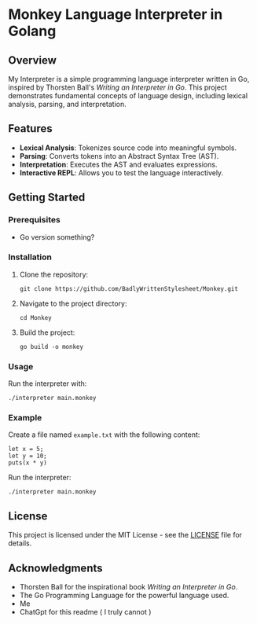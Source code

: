 # Monkey Language Interpreter in Golang
## Overview

My Interpreter is a simple programming language interpreter written in Go, inspired by Thorsten Ball's *Writing an Interpreter in Go*. This project demonstrates fundamental concepts of language design, including lexical analysis, parsing, and interpretation.

## Features

- **Lexical Analysis**: Tokenizes source code into meaningful symbols.
- **Parsing**: Converts tokens into an Abstract Syntax Tree (AST).
- **Interpretation**: Executes the AST and evaluates expressions.
- **Interactive REPL**: Allows you to test the language interactively.

## Getting Started

### Prerequisites

- Go version something?

### Installation

1. Clone the repository:
   ```
   git clone https://github.com/BadlyWrittenStylesheet/Monkey.git
   ```

2. Navigate to the project directory:
   ```
   cd Monkey
   ```

3. Build the project:
   ```
   go build -o monkey
   ```

### Usage

Run the interpreter with:
   ```
   ./interpreter main.monkey
   ```

### Example

Create a file named `example.txt` with the following content:
   ```
   let x = 5;
   let y = 10;
   puts(x * y)
   ```

Run the interpreter:
   ```
   ./interpreter main.monkey
   ```

## License

This project is licensed under the MIT License - see the [LICENSE](LICENSE) file for details.

## Acknowledgments

- Thorsten Ball for the inspirational book *Writing an Interpreter in Go*.
- The Go Programming Language for the powerful language used.
- Me
- ChatGpt for this readme ( I truly cannot )
